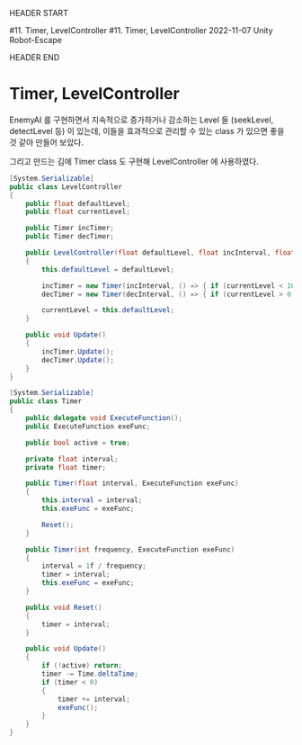 HEADER START

#11. Timer, LevelController
#11. Timer, LevelController
2022-11-07
Unity
Robot-Escape

HEADER END

# Timer, LevelController

EnemyAI 를 구현하면서 지속적으로 증가하거나 감소하는 Level 들 (seekLevel, detectLevel 등) 이 있는데,
이들을 효과적으로 관리할 수 있는 class 가 있으면 좋을 것 같아 만들어 보았다.

그리고 만드는 김에 Timer class 도 구현해 LevelController 에 사용하였다.

```csharp
[System.Serializable]
public class LevelController
{
    public float defaultLevel;
    public float currentLevel;

    public Timer incTimer;
    public Timer decTimer;

    public LevelController(float defaultLevel, float incInterval, float decInterval)
    {
        this.defaultLevel = defaultLevel;

        incTimer = new Timer(incInterval, () => { if (currentLevel < 100) currentLevel++; });
        decTimer = new Timer(decInterval, () => { if (currentLevel > 0) currentLevel--; });

        currentLevel = this.defaultLevel;
    }

    public void Update()
    {
        incTimer.Update();
        decTimer.Update();
    }
}
```

```csharp
[System.Serializable]
public class Timer
{
    public delegate void ExecuteFunction();
    public ExecuteFunction exeFunc;

    public bool active = true;

    private float interval;
    private float timer;

    public Timer(float interval, ExecuteFunction exeFunc)
    {
        this.interval = interval;
        this.exeFunc = exeFunc;

        Reset();
    }

    public Timer(int frequency, ExecuteFunction exeFunc)
    {
        interval = 1f / frequency;
        timer = interval;
        this.exeFunc = exeFunc;
    }

    public void Reset()
    {
        timer = interval;
    }

    public void Update()
    {
        if (!active) return;
        timer -= Time.deltaTime;
        if (timer < 0)
        {
            timer += interval;
            exeFunc();
        }
    }
}
```
